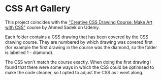 # CSS Art Gallery

This project coincides with the ["Creative CSS Drawing Course: Make Art with CSS"](https://www.udemy.com/course/creative-css-drawing-course-make-art-with-css/) course by Ahmed Sadek on Udemy.

Each folder contains a CSS drawing that has been covered by the CSS drawing course. They are numbered by which drawing was covered first (for example the first drawing in the course was the diamond, so the folder is labelled 1 - diamond).

The CSS won't match the course exactly. When doing the first drawing I found that there were some ways in which the CSS could be optimised to make the code cleaner, so I opted to adjust the CSS as I went along.
